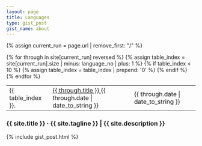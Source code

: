 ```yaml
---
layout: page
title: Languages
type: gist_post
gist_name: about
---
```


{% assign current_run = page.url | remove_first: "/" %}

<div class="runs">
	<table>
		{% for through in site[current_run] reversed %}
		<!-- {% increment language_no %} -->
		<tr>
			{% assign table_index = site[current_run].size | minus: language_no | plus: 1 %}
			{% if table_index < 10 %}
				{% assign table_index = table_index | prepend: '0' %}
			{% endif %}
			<td class="runs-no">{{ table_index }}.</td>
			<td class="runs-link">
				<a href="{{ through.url }}">
					{{ through.title }}
				</a>
				<span class="runs-date">{{ through.date | date_to_string }}</span>
			</td>
			<td class="runs-date">{{ through.date | date_to_string }}</td>
		</tr>
		{% endfor %}
	</table>
</div>

<div class="pagination">
	<h3>{{ site.title }} &middot; {{ site.tagline }} | {{ site.description }}</h3>
	{% include gist_post.html %}
</div>
